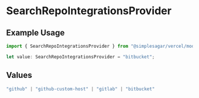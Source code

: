 # SearchRepoIntegrationsProvider

## Example Usage

```typescript
import { SearchRepoIntegrationsProvider } from "@simplesagar/vercel/models/searchrepoop.js";

let value: SearchRepoIntegrationsProvider = "bitbucket";
```

## Values

```typescript
"github" | "github-custom-host" | "gitlab" | "bitbucket"
```
